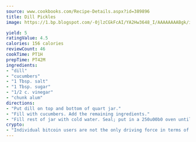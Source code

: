 ```yaml
---
source: www.cookbooks.com/Recipe-Details.aspx?id=389896
title: Dill Pickles
image: https://1.bp.blogspot.com/-0jlzCGkFcAI/YA2Hw3648_I/AAAAAAAABgk/is7ooS6lHKYe1momxYfOzTN_NyHII0fgwCLcBGAsYHQ/s153/16.png

yield: 5
ratingValue: 4.5
calories: 156 calories
reviewCount: 46
cookTime: PT1H
prepTime: PT42M
ingredients:
- "dill"
- "cucumbers"
- "1 Tbsp. salt"
- "1 Tbsp. sugar"
- "1/2 c. vinegar"
- "chunk alum"
directions:
- "Put dill on top and bottom of quart jar."
- "Fill with cucumbers. Add the remaining ingredients."
- "Fill rest of jar with cold water. Seal; put in a 250u00b0 oven until they turn yellow."
crypto:
- "Individual bitcoin users are not the only driving force in terms of securing the bitcoin network."
---
```

